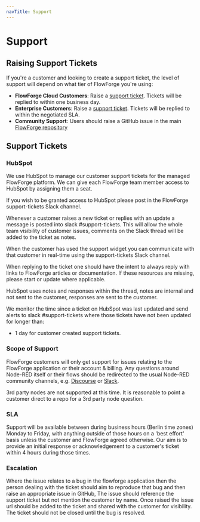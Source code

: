 ```yaml
---
navTitle: Support
---
```


# Support

## Raising Support Tickets

If you're a customer and looking to create a support ticket, the level of support will depend on what tier of FlowForge you're using:

- **FlowForge Cloud Customers**: Raise a [support ticket](/support). Tickets will be replied to within one business day.
- **Enterprise Customers**: Raise a [support ticket](/support). Tickets will be replied to within the negotiated SLA.
- **Community Support**: Users should raise a GitHub issue in the main [FlowForge repository](https://github.com/flowforge/flowforge) 

## Support Tickets

### HubSpot

We use HubSpot to manage our customer support tickets for the managed FlowForge platform. We can give each FlowForge team member access to HubSpot by assigning them a seat. 

If you wish to be granted access to HubSpot please post in the FlowForge support-tickets Slack channel.

Whenever a customer raises a new ticket or replies with an update a message is posted into slack #support-tickets.
This will allow the whole team visibility of customer issues, comments on the
Slack thread will be added to the ticket as notes.

When the customer has used the support widget you can communicate with that customer in real-time using the support-tickets Slack channel.

When replying to the ticket one should have the intent to always reply with links
to FlowForge articles or documentation. If these resources are missing, please
start or update where applicable.

HubSpot uses notes and responses within the thread, notes are internal and not sent to the customer, responses are sent to the customer.

We monitor the time since a ticket on HubSpot was last updated and send alerts to slack #support-tickets where those tickets have not been updated for longer than:

 - 1 day for customer created support tickets.

### Scope of Support

FlowForge customers will only get support for issues relating to the FlowForge
application or their account & billing. Any questions around Node-RED
itself or their flows should be redirected to the usual Node-RED community
channels, e.g. [Discourse](https://discourse.nodered.org/) or
[Slack](https://nodered.org/about/community/slack/).

3rd party nodes are not supported at this time. It is reasonable to point a
customer direct to a repo for a 3rd party node question.

### SLA

Support will be available between during business hours (Berlin time zones)
Monday to Friday, with anything outside of those hours on a 'best effort' basis
unless the customer and FlowForge agreed otherwise. Our aim is to provide an
initial response or acknowledgement to a customer's ticket within 4 hours during
those times.

### Escalation

Where the issue relates to a bug in the flowforge application then the person dealing with the ticket should aim to reproduce that bug and then raise an appropriate issue in GitHub, The issue should reference the support ticket but not mention the customer by name. Once raised the issue url should be added to the ticket and shared with the customer for visibility. The ticket should not be closed until the bug is resolved.

